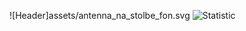 ![Header]assets/antenna_na_stolbe_fon.svg
![Statistic](http://github-profile-summary-cards.vercel.app/api/cards/repos-per-language?username=AntennaNaStolbe&theme=github_dark)
